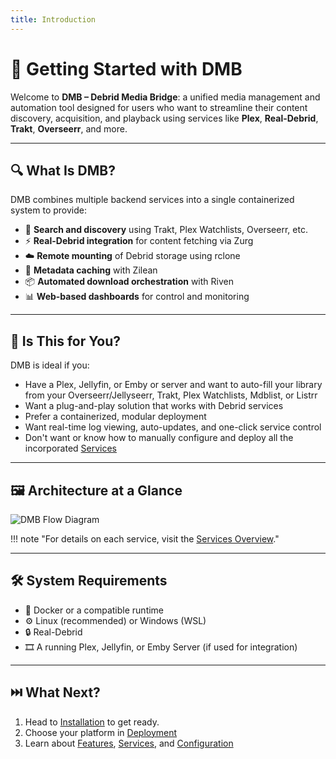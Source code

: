 ```yaml
---
title: Introduction
---
```


# 🚀 Getting Started with DMB

Welcome to **DMB – Debrid Media Bridge**: a unified media management and automation tool designed for users who want to streamline their content discovery, acquisition, and playback using services like **Plex**, **Real-Debrid**, **Trakt**, **Overseerr**, and more.

---

## 🔍 What Is DMB?

DMB combines multiple backend services into a single containerized system to provide:

- 🔎 **Search and discovery** using Trakt, Plex Watchlists, Overseerr, etc.
- ⚡ **Real-Debrid integration** for content fetching via Zurg
- ☁️ **Remote mounting** of Debrid storage using rclone
- 🧠 **Metadata caching** with Zilean
- 📦 **Automated download orchestration** with Riven
- 📊 **Web-based dashboards** for control and monitoring

---

## 🧩 Is This for You?

DMB is ideal if you:

- Have a Plex, Jellyfin, or Emby or server and want to auto-fill your library from your Overseerr/Jellyseerr, Trakt, Plex Watchlists, Mdblist, or Listrr
- Want a plug-and-play solution that works with Debrid services
- Prefer a containerized, modular deployment
- Want real-time log viewing, auto-updates, and one-click service control
- Don't want or know how to manually configure and deploy all the incorporated [Services](../services/index.md)

---

## 🖼️ Architecture at a Glance

![DMB Flow Diagram](../assets/images/flow-diagram.png)

!!! note  "For details on each service, visit the [Services Overview](../services/index.md)."

---

## 🛠️ System Requirements

- 🐳 Docker or a compatible runtime
- ⚙️ Linux (recommended) or Windows (WSL)
- 🔒 Real-Debrid
- 🎞️ A running Plex, Jellyfin, or Emby Server (if used for integration)

---

## ⏭️ What Next?

1. Head to [Installation](installation.md) to get ready.
2. Choose your platform in [Deployment](../deployment/index.md)
3. Learn about [Features](../features/index.md), [Services](../services/index.md), and [Configuration](../features/configuration.md)